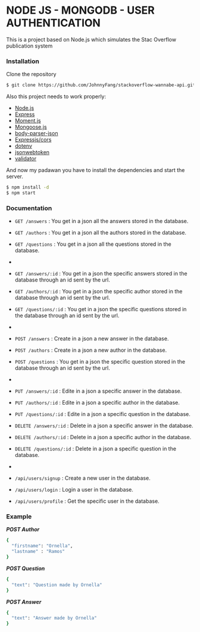# NODE JS - MONGODB - USER AUTHENTICATION

This is a project based on Node.js which simulates the Stac Overflow publication system

### Installation

Clone the repository
```sh
$ git clone https://github.com/JohnnyFang/stackoverflow-wannabe-api.git
```
Also this project  needs to work properly:
* [Node.js](https://nodejs.org/)
* [Express](http://expressjs.com/) 
* [Moment.js](https://momentjs.com/) 
* [Mongoose.js](https://mongoosejs.com/) 
* [body-parser-json](https://www.npmjs.com/package/body-parser-json)
* [Expressjs/cors](https://github.com/expressjs/cors)
* [dotenv](https://www.npmjs.com/package/dotenv)
* [jsonwebtoken](https://jwt.io/)
* [validator](https://www.npmjs.com/package/validator)


And now my padawan you have to install the dependencies and start the server.

```sh
$ npm install -d
$ npm start
```

### Documentation

* `GET /answers` : You get in a json all the answers stored in the database.
* `GET /authors` : You get in a json all the authors stored in the database.
* `GET /questions` : You get in a json all the questions stored in the database.
* 
* `GET /answers/:id` : You get in a json the specific answers stored in the database through an id sent by the url.
* `GET /authors/:id` : You get in a json the specific author stored in the database through an id sent by the url.
* `GET /questions/:id` : You get in a json the specific questions stored in the database through an id sent by the url.
* 
* `POST /answers` : Create in a json a new answer in the database.
* `POST /authors` : Create in a json a new author in the database.
* `POST /questions` : You get in a json the specific question stored in the database through an id sent by the url.
*  
* `PUT /answers/:id` : Edite in a json a specific answer in the database.
* `PUT /authors/:id` : Edite in a json a specific author in the database.
* `PUT /questions/:id` : Edite in a json a specific question in the database.

* `DELETE /answers/:id` : Delete in a json a specific answer in the database.
* `DELETE /authors/:id` : Delete in a json a specific author in the database.
* `DELETE /questions/:id` : Delete in a json a specific question in the database.
* 
* `/api/users/signup`  :  Create a new user in the database.
* `/api/users/login`   :  Login a user in the database.
* `/api/users/profile` :  Get the specific user in the database.

### Example
***POST Author***
```sh
{
  "firstname": "Ornella",
  "lastname" : "Ramos"
}
````

***POST Question***
```sh
{
  "text": "Question made by Ornella"
}
````

***POST Answer***
```sh
{
  "text": "Answer made by Ornella"
}
````